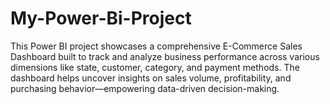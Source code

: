 # My-Power-Bi-Project
This Power BI project showcases a comprehensive E-Commerce Sales Dashboard built to track and analyze business performance across various dimensions like state, customer, category, and payment methods. The dashboard helps uncover insights on sales volume, profitability, and purchasing behavior—empowering data-driven decision-making.
